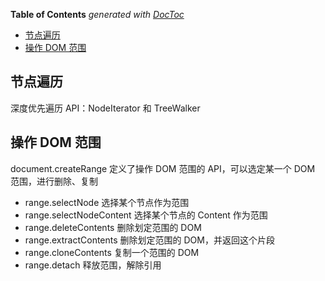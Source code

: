 <!-- START doctoc generated TOC please keep comment here to allow auto update -->
<!-- DON'T EDIT THIS SECTION, INSTEAD RE-RUN doctoc TO UPDATE -->

**Table of Contents** _generated with [DocToc](https://github.com/thlorenz/doctoc)_

- [节点遍历](#节点遍历)
- [操作 DOM 范围](#操作-dom-范围)

<!-- END doctoc generated TOC please keep comment here to allow auto update -->

## 节点遍历

深度优先遍历 API：NodeIterator 和 TreeWalker

## 操作 DOM 范围

document.createRange 定义了操作 DOM 范围的 API，可以选定某一个 DOM 范围，进行删除、复制

- range.selectNode 选择某个节点作为范围
- range.selectNodeContent 选择某个节点的 Content 作为范围
- range.deleteContents 删除划定范围的 DOM
- range.extractContents 删除划定范围的 DOM，并返回这个片段
- range.cloneContents 复制一个范围的 DOM
- range.detach 释放范围，解除引用
